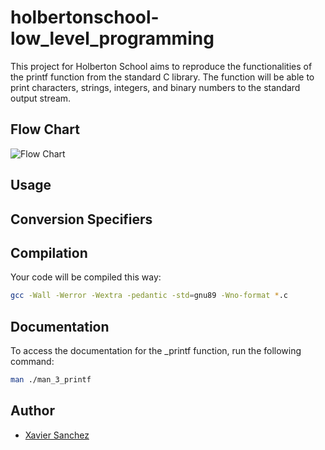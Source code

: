# holbertonschool-low_level_programming
This project for Holberton School aims to reproduce the functionalities of the printf function from the standard C library. The function will be able to print characters, strings, integers, and binary numbers to the standard output stream.

## Flow Chart
![Flow Chart](img/flow_chart.jpg)

## Usage


## Conversion Specifiers


## Compilation
Your code will be compiled this way:
```bash
gcc -Wall -Werror -Wextra -pedantic -std=gnu89 -Wno-format *.c
```

## Documentation
To access the documentation for the _printf function, run the following command:
```bash
man ./man_3_printf
```

## Author
- [Xavier Sanchez]("https://www.linkedin.com/in/xavier-sanchez-b09b71311/")
